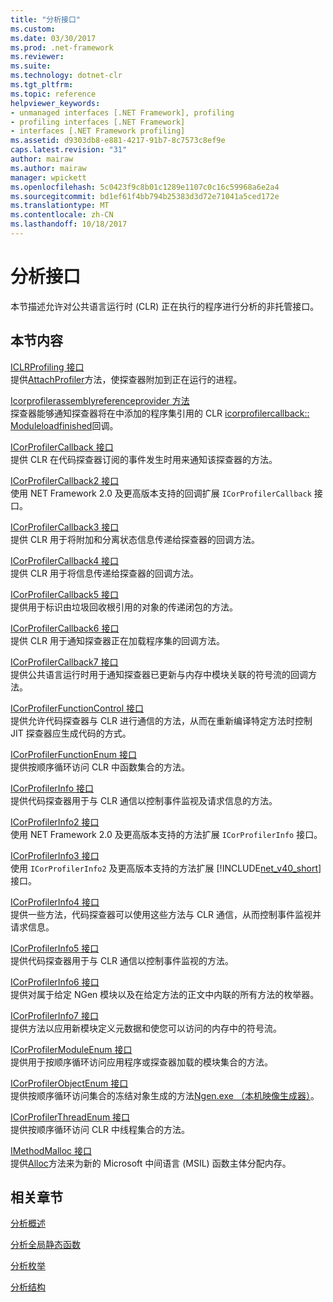 ```yaml
---
title: "分析接口"
ms.custom: 
ms.date: 03/30/2017
ms.prod: .net-framework
ms.reviewer: 
ms.suite: 
ms.technology: dotnet-clr
ms.tgt_pltfrm: 
ms.topic: reference
helpviewer_keywords:
- unmanaged interfaces [.NET Framework], profiling
- profiling interfaces [.NET Framework]
- interfaces [.NET Framework profiling]
ms.assetid: d9303db8-e881-4217-91b7-8c7573c8ef9e
caps.latest.revision: "31"
author: mairaw
ms.author: mairaw
manager: wpickett
ms.openlocfilehash: 5c0423f9c8b01c1289e1107c0c16c59968a6e2a4
ms.sourcegitcommit: bd1ef61f4bb794b25383d3d72e71041a5ced172e
ms.translationtype: MT
ms.contentlocale: zh-CN
ms.lasthandoff: 10/18/2017
---
```

# <a name="profiling-interfaces"></a>分析接口
本节描述允许对公共语言运行时 (CLR) 正在执行的程序进行分析的非托管接口。  
  
## <a name="in-this-section"></a>本节内容  
 [ICLRProfiling 接口](../../../../docs/framework/unmanaged-api/profiling/iclrprofiling-interface.md)  
 提供[AttachProfiler](../../../../docs/framework/unmanaged-api/profiling/iclrprofiling-attachprofiler-method.md)方法，使探查器附加到正在运行的进程。  
  
 [Icorprofilerassemblyreferenceprovider 方法](../../../../docs/framework/unmanaged-api/profiling/icorprofilerassemblyreferenceprovider-interface.md)  
 探查器能够通知探查器将在中添加的程序集引用的 CLR [icorprofilercallback:: Moduleloadfinished](../../../../docs/framework/unmanaged-api/profiling/icorprofilercallback-moduleloadfinished-method.md)回调。  
  
 [ICorProfilerCallback 接口](../../../../docs/framework/unmanaged-api/profiling/icorprofilercallback-interface.md)  
 提供 CLR 在代码探查器订阅的事件发生时用来通知该探查器的方法。  
  
 [ICorProfilerCallback2 接口](../../../../docs/framework/unmanaged-api/profiling/icorprofilercallback2-interface.md)  
 使用 NET Framework 2.0 及更高版本支持的回调扩展 `ICorProfilerCallback` 接口。  
  
 [ICorProfilerCallback3 接口](../../../../docs/framework/unmanaged-api/profiling/icorprofilercallback3-interface.md)  
 提供 CLR 用于将附加和分离状态信息传递给探查器的回调方法。  
  
 [ICorProfilerCallback4 接口](../../../../docs/framework/unmanaged-api/profiling/icorprofilercallback4-interface.md)  
 提供 CLR 用于将信息传递给探查器的回调方法。  
  
 [ICorProfilerCallback5 接口](../../../../docs/framework/unmanaged-api/profiling/icorprofilercallback5-interface.md)  
 提供用于标识由垃圾回收根引用的对象的传递闭包的方法。  
  
 [ICorProfilerCallback6 接口](../../../../docs/framework/unmanaged-api/profiling/icorprofilercallback6-interface.md)  
 提供 CLR 用于通知探查器正在加载程序集的回调方法。  
  
 [ICorProfilerCallback7 接口](../../../../docs/framework/unmanaged-api/profiling/icorprofilercallback7-interface.md)  
 提供公共语言运行时用于通知探查器已更新与内存中模块关联的符号流的回调方法。  
  
 [ICorProfilerFunctionControl 接口](../../../../docs/framework/unmanaged-api/profiling/icorprofilerfunctioncontrol-interface.md)  
 提供允许代码探查器与 CLR 进行通信的方法，从而在重新编译特定方法时控制 JIT 探查器应生成代码的方式。  
  
 [ICorProfilerFunctionEnum 接口](../../../../docs/framework/unmanaged-api/profiling/icorprofilerfunctionenum-interface.md)  
 提供按顺序循环访问 CLR 中函数集合的方法。  
  
 [ICorProfilerInfo 接口](../../../../docs/framework/unmanaged-api/profiling/icorprofilerinfo-interface.md)  
 提供代码探查器用于与 CLR 通信以控制事件监视及请求信息的方法。  
  
 [ICorProfilerInfo2 接口](../../../../docs/framework/unmanaged-api/profiling/icorprofilerinfo2-interface.md)  
 使用 NET Framework 2.0 及更高版本支持的方法扩展 `ICorProfilerInfo` 接口。  
  
 [ICorProfilerInfo3 接口](../../../../docs/framework/unmanaged-api/profiling/icorprofilerinfo3-interface.md)  
 使用 `ICorProfilerInfo2` 及更高版本支持的方法扩展 [!INCLUDE[net_v40_short](../../../../includes/net-v40-short-md.md)] 接口。  
  
 [ICorProfilerInfo4 接口](../../../../docs/framework/unmanaged-api/profiling/icorprofilerinfo4-interface.md)  
 提供一些方法，代码探查器可以使用这些方法与 CLR 通信，从而控制事件监视并请求信息。  
  
 [ICorProfilerInfo5 接口](../../../../docs/framework/unmanaged-api/profiling/icorprofilerinfo5-interface.md)  
 提供代码探查器用于与 CLR 通信以控制事件监视的方法。  
  
 [ICorProfilerInfo6 接口](../../../../docs/framework/unmanaged-api/profiling/icorprofilerinfo6-interface.md)  
 提供对属于给定 NGen 模块以及在给定方法的正文中内联的所有方法的枚举器。  
  
 [ICorProfilerInfo7 接口](../../../../docs/framework/unmanaged-api/profiling/icorprofilerinfo7-interface.md)  
 提供方法以应用新模块定义元数据和使您可以访问的内存中的符号流。  
  
 [ICorProfilerModuleEnum 接口](../../../../docs/framework/unmanaged-api/profiling/icorprofilermoduleenum-interface.md)  
 提供用于按顺序循环访问应用程序或探查器加载的模块集合的方法。  
  
 [ICorProfilerObjectEnum 接口](../../../../docs/framework/unmanaged-api/profiling/icorprofilerobjectenum-interface.md)  
 提供按顺序循环访问集合的冻结对象生成的方法[Ngen.exe （本机映像生成器）](../../../../docs/framework/tools/ngen-exe-native-image-generator.md)。  
  
 [ICorProfilerThreadEnum 接口](../../../../docs/framework/unmanaged-api/profiling/icorprofilerthreadenum-interface.md)  
 提供按顺序循环访问 CLR 中线程集合的方法。  
  
 [IMethodMalloc 接口](../../../../docs/framework/unmanaged-api/profiling/imethodmalloc-interface.md)  
 提供[Alloc](../../../../docs/framework/unmanaged-api/profiling/imethodmalloc-alloc-method.md)方法来为新的 Microsoft 中间语言 (MSIL) 函数主体分配内存。  
  
## <a name="related-sections"></a>相关章节  
 [分析概述](../../../../docs/framework/unmanaged-api/profiling/profiling-overview.md)  
  
 [分析全局静态函数](../../../../docs/framework/unmanaged-api/profiling/profiling-global-static-functions.md)  
  
 [分析枚举](../../../../docs/framework/unmanaged-api/profiling/profiling-enumerations.md)  
  
 [分析结构](../../../../docs/framework/unmanaged-api/profiling/profiling-structures.md)
